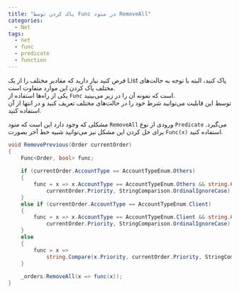 ```yaml
---
title: "پاک کردن توسط Func در متود RemoveAll"
categories:
  - Net
tags:
  - net
  - func
  - predicate
  - function
---
```


فرض کنید نیاز دارید که مقادیر مختلف را از یک List پاک کنید، البته با توجه به حالت‌های مختلف پاک کردن این موارد متفاوت است.  
یکی از راه‌ها استفاده از `Func` است که نمونه آن را در زیر می‌بینید.  
توسط این قابلیت می‌توانید شرط خود را در حالت‌های مختلف تعریف کنید و در انتها از آن استفاده کنید.  

مشکلی که وجود دارد این است که متود `RemoveAll` ورودی از نوع `Predicate` می‌گیرد. برای حل کردن این مشکل نیز می‌توانید شبیه خط آخر بصورت `Func(x)` استفاده کنید.  

```c#
void RemovePrevious(Order currentOrder)
{
    Func<Order, bool> func;
    
    if (currentOrder.AccountType == AccountTypeEnum.Others)
    {
        func = x => x.AccountType == AccountTypeEnum.Others && string.Compare(x.Priority,
            currentOrder.Priority, StringComparison.OrdinalIgnoreCase) <= 0;
    }
    else if (currentOrder.AccountType == AccountTypeEnum.Client)
    {
        func = x => x.AccountType == AccountTypeEnum.Client && string.Compare(x.Priority,
            currentOrder.Priority, StringComparison.OrdinalIgnoreCase) <= 0;
    }
    else
    {
        func = x =>
            string.Compare(x.Priority, currentOrder.Priority, StringComparison.OrdinalIgnoreCase) <= 0;
    }
    
    _orders.RemoveAll(x => func(x));
}
```